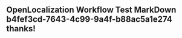 <properties
ms.topic="hero-topic"
ms.test1="hero-topic"
ms.test2="test"/>


## OpenLocalization Workflow Test MarkDown b4fef3cd-7643-4c99-9a4f-b88ac5a1e274 thanks!



<!--HONumber=Jul16_HO2-->


